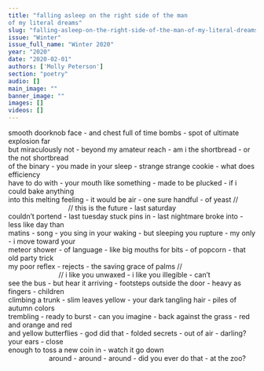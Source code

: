 ```yaml
---
title: "falling asleep on the right side of the man
of my literal dreams"
slug: "falling-asleep-on-the-right-side-of-the-man-of-my-literal-dreams"
issue: "Winter"
issue_full_name: "Winter 2020"
year: "2020"
date: "2020-02-01"
authors: ['Molly Peterson']
section: "poetry"
audio: []
main_image: ""
banner_image: ""
images: []
videos: []
---
```

smooth doorknob face - and chest full of time bombs - spot of ultimate explosion far  
but miraculously not - beyond my amateur reach - am i the shortbread - or the not shortbread  
of the binary - you made in your sleep - strange strange cookie - what does efficiency  
have to do with - your mouth like something - made to be plucked - if i could bake anything  
into this melting feeling - it would be air - one sure handful - of yeast //  
&nbsp;&nbsp;&nbsp;&nbsp;&nbsp;&nbsp;&nbsp;&nbsp;&nbsp;&nbsp;&nbsp;&nbsp;&nbsp;&nbsp;&nbsp;&nbsp;&nbsp;&nbsp;&nbsp;&nbsp;&nbsp;&nbsp;&nbsp;&nbsp;&nbsp;&nbsp;&nbsp;&nbsp;&nbsp;&nbsp; // this is the future - last saturday  
couldn’t portend - last tuesday stuck pins in - last nightmare broke into - less like day than  
matins - song - you sing in your waking - but sleeping you rupture - my only - i move toward your  
meteor shower - of language - like big mouths for bits - of popcorn - that old party trick  
my poor reflex - rejects - the saving grace of palms //  
&nbsp;&nbsp;&nbsp;&nbsp;&nbsp;&nbsp;&nbsp;&nbsp;&nbsp;&nbsp;&nbsp;&nbsp;&nbsp;&nbsp;&nbsp;&nbsp;&nbsp;&nbsp;&nbsp;&nbsp;&nbsp;&nbsp;&nbsp;&nbsp;&nbsp; // i like you unwaxed - i like you illegible - can’t  
see the bus - but hear it arriving - footsteps outside the door - heavy as fingers - children  
climbing a trunk - slim leaves yellow - your dark tangling hair - piles of autumn colors  
trembling - ready to burst - can you imagine - back against the grass - red and orange and red  
and yellow butterflies - god did that - folded secrets - out of air - darling? your ears - close  
enough to toss a new coin in - watch it go down  
&nbsp;&nbsp;&nbsp;&nbsp;&nbsp;&nbsp;&nbsp;&nbsp;&nbsp;&nbsp;&nbsp;&nbsp;&nbsp;&nbsp;&nbsp;&nbsp;&nbsp;&nbsp;&nbsp;&nbsp; around - around - around - did you ever do that - at the zoo?  

